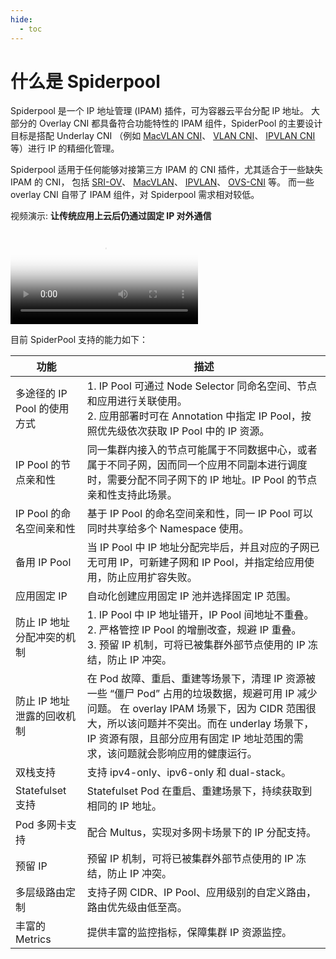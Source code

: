 ```yaml
---
hide:
  - toc
---
```


# 什么是 Spiderpool

Spiderpool 是一个 IP 地址管理 (IPAM) 插件，可为容器云平台分配 IP 地址。
大部分的 Overlay CNI 都具备符合功能特性的 IPAM 组件，SpiderPool 的主要设计目标是搭配 Underlay CNI
（例如 [MacVLAN CNI](https://github.com/containernetworking/plugins/tree/main/plugins/main/macvlan)、
[VLAN CNI](https://github.com/containernetworking/plugins/tree/main/plugins/main/vlan)、
[IPVLAN CNI](https://github.com/containernetworking/plugins/tree/main/plugins/main/ipvlan)等）进行 IP 的精细化管理。

Spiderpool 适用于任何能够对接第三方 IPAM 的 CNI 插件，尤其适合于一些缺失 IPAM 的 CNI，
包括 [SRI-OV](https://github.com/k8snetworkplumbingwg/sriov-cni)、
[MacVLAN](https://github.com/containernetworking/plugins/tree/main/plugins/main/macvlan)、
[IPVLAN](https://github.com/containernetworking/plugins/tree/main/plugins/main/ipvlan)、
[OVS-CNI](https://github.com/k8snetworkplumbingwg/ovs-cni) 等。
而一些 overlay CNI 自带了 IPAM 组件，对 Spiderpool 需求相对较低。

视频演示: **让传统应用上云后仍通过固定 IP 对外通信**

<div class="responsive-video-container">
<video controls src="https://harbor-test2.cn-sh2.ufileos.com/docs/videos/underlay-ip.mp4" preload="metadata" poster="../images/underlay-ip.png"></video>
</div>

目前 SpiderPool 支持的能力如下：

| 功能                        | 描述                                                                                                                                                                                                                                                                         |
| --------------------------- | ---------------------------------------------------------------------------------------------------------------------------------------------------------------------------------------------------------------------------------------------------------------------------- |
| 多途径的 IP Pool 的使用方式 | 1. IP Pool 可通过 Node Selector 同命名空间、节点和应用进行关联使用。 <br />2. 应用部署时可在 Annotation 中指定 IP Pool，按照优先级依次获取 IP Pool 中的 IP 资源。                                                                                                              |
| IP Pool 的节点亲和性        | 同一集群内接入的节点可能属于不同数据中心，或者属于不同子网，因而同一个应用不同副本进行调度时，需要分配不同子网下的 IP 地址。IP Pool 的节点亲和性支持此场景。                                                                                                  |
| IP Pool 的命名空间亲和性    |  基于 IP Pool 的命名空间亲和性，同一 IP Pool 可以同时共享给多个 Namespace 使用。                                                                                                                                                                                          |
| 备用 IP Pool                | 当 IP Pool 中 IP 地址分配完毕后，并且对应的子网已无可用 IP，可新建子网和 IP Pool，并指定给应用使用，防止应用扩容失败。                                                                                                                                                      |
| 应用固定 IP                 | 自动化创建应用固定 IP 池并选择固定 IP 范围。                                                                                                                                                                                                                                 |
| 防止 IP 地址分配冲突的机制  | 1. IP Pool 中 IP 地址错开，IP Pool 间地址不重叠。 <br />2. 严格管控 IP Pool 的增删改查，规避 IP 重叠。 <br />3. 预留 IP 机制，可将已被集群外部节点使用的 IP 冻结，防止 IP 冲突。                                                                                                  |
| 防止 IP 地址泄露的回收机制  | 在 Pod 故障、重启、重建等场景下，清理 IP 资源被一些 “僵尸 Pod” 占用的垃圾数据，规避可用 IP 减少问题。 在 overlay IPAM 场景下，因为 CIDR 范围很大，所以该问题并不突出。而在 underlay 场景下，IP 资源有限，且部分应用有固定 IP 地址范围的需求，该问题就会影响应用的健康运行。 |
| 双栈支持                    | 支持 ipv4-only、ipv6-only 和 dual-stack。                                                                                                                                                                                                                                    |
| Statefulset 支持            | Statefulset Pod 在重启、重建场景下，持续获取到相同的 IP 地址。                                                                                                                                                                                                                 |
| Pod 多网卡支持              | 配合 Multus，实现对多网卡场景下的 IP 分配支持。                                                                                                                                                                                                                                |
| 预留 IP                     | 预留 IP 机制，可将已被集群外部节点使用的 IP 冻结，防止 IP 冲突。                                                                                                                                                                                                               |
| 多层级路由定制              | 支持子网 CIDR、IP Pool、应用级别的自定义路由，路由优先级由低至高。                                                                                                                                                                                                            |
| 丰富的 Metrics              | 提供丰富的监控指标，保障集群 IP 资源监控。                                                                                                                                                                                                                                     |

